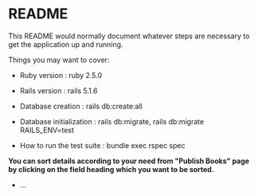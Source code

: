 # README

This README would normally document whatever steps are necessary to get the
application up and running.

Things you may want to cover:

* Ruby version              : ruby 2.5.0

* Rails version             : rails 5.1.6

* Database creation         : rails db:create:all

* Database initialization   : rails db:migrate, rails db:migrate RAILS_ENV=test

* How to run the test suite : bundle exec rspec spec

**You can sort details according to your need from "Publish Books" page by clicking on the field heading which you want to be sorted.**

* ...
